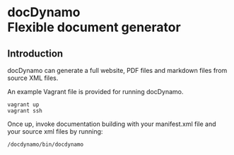 # docDynamo <br/> Flexible document generator

## Introduction

docDynamo can generate a full website, PDF files and markdown files from source XML files.

An example Vagrant file is provided for running docDynamo.

```
vagrant up
vagrant ssh
```

Once up, invoke documentation building with your manifest.xml file and your source xml files by running:

```
/docdynamo/bin/docdynamo
```
